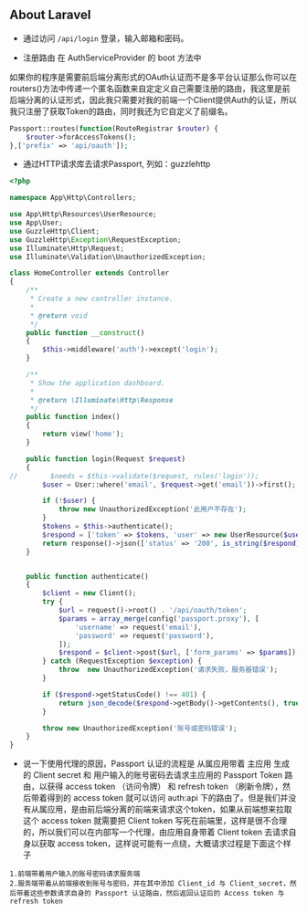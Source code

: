 ## About Laravel

* 通过访问 `/api/login` 登录，输入邮箱和密码。

* 注册路由 在 AuthServiceProvider 的 boot 方法中

如果你的程序是需要前后端分离形式的OAuth认证而不是多平台认证那么你可以在routers()方法中传递一个匿名函数来自定定义自己需要注册的路由，我这里是前后端分离的认证形式，因此我只需要对我的前端一个Client提供Auth的认证，所以我只注册了获取Token的路由，同时我还为它自定义了前缀名。
```php
Passport::routes(function(RouteRegistrar $router) {
    $router->forAccessTokens();
},['prefix' => 'api/oauth']);
```

* 通过HTTP请求库去请求Passport, 列如：guzzlehttp

```php
<?php

namespace App\Http\Controllers;

use App\Http\Resources\UserResource;
use App\User;
use GuzzleHttp\Client;
use GuzzleHttp\Exception\RequestException;
use Illuminate\Http\Request;
use Illuminate\Validation\UnauthorizedException;

class HomeController extends Controller
{
    /**
     * Create a new controller instance.
     *
     * @return void
     */
    public function __construct()
    {
        $this->middleware('auth')->except('login');
    }

    /**
     * Show the application dashboard.
     *
     * @return \Illuminate\Http\Response
     */
    public function index()
    {
        return view('home');
    }

    public function login(Request $request)
    {
//        $needs = $this->validate($request, rules('login'));
        $user = User::where('email', $request->get('email'))->first();

        if (!$user) {
            throw new UnauthorizedException('此用户不存在');
        }
        $tokens = $this->authenticate();
        $respond = ['token' => $tokens, 'user' => new UserResource($user)];
        return response()->json(['status' => '200', is_string($respond) ? 'message' : 'data' => $respond]);
    }


    public function authenticate()
    {
        $client = new Client();
        try {
            $url = request()->root() . '/api/oauth/token';
            $params = array_merge(config('passport.proxy'), [
                'username' => request('email'),
                'password' => request('password'),
            ]);
            $respond = $client->post($url, ['form_params' => $params]);
        } catch (RequestException $exception) {
            throw  new UnauthorizedException('请求失败，服务器错误');
        }

        if ($respond->getStatusCode() !== 401) {
            return json_decode($respond->getBody()->getContents(), true);
        }

        throw new UnauthorizedException('账号或密码错误');
    }
}

```

* 说一下使用代理的原因，Passport 认证的流程是 从属应用带着 主应用
生成的 Client secret 和 用户输入的账号密码去请求主应用的 Passport Token 路由，以获得 access token （访问令牌） 和 refresh token （刷新令牌），然后带着得到的 access token 就可以访问 auth:api 下的路由了。但是我们并没有从属应用，是由前后端分离的前端来请求这个token，如果从前端想来拉取这个 access token 就需要把 Client token 写死在前端里，这样是很不合理的，所以我们可以在内部写一个代理，由应用自身带着 Client token 去请求自身以获取 access token，这样说可能有一点绕，大概请求过程是下面这个样子

```text
1.前端带着用户输入的账号密码请求服务端
2.服务端带着从前端接收到账号与密码，并在其中添加 Client_id 与 Client_secret，然后带着这些参数请求自身的 Passport 认证路由，然后返回认证后的 Access token 与 refresh token
```